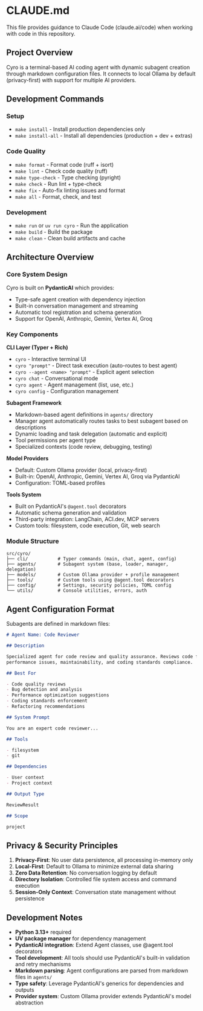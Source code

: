 # CLAUDE.md

This file provides guidance to Claude Code (claude.ai/code) when working with code in this repository.

## Project Overview

Cyro is a terminal-based AI coding agent with dynamic subagent creation through markdown configuration files. It
connects to local Ollama by default (privacy-first) with support for multiple AI providers.

## Development Commands

### Setup

- `make install` - Install production dependencies only
- `make install-all` - Install all dependencies (production + dev + extras)

### Code Quality

- `make format` - Format code (ruff + isort)
- `make lint` - Check code quality (ruff)
- `make type-check` - Type checking (pyright)
- `make check` - Run lint + type-check
- `make fix` - Auto-fix linting issues and format
- `make all` - Format, check, and test

### Development

- `make run` or `uv run cyro` - Run the application
- `make build` - Build the package
- `make clean` - Clean build artifacts and cache

## Architecture Overview

### Core System Design

Cyro is built on **PydanticAI** which provides:

- Type-safe agent creation with dependency injection
- Built-in conversation management and streaming
- Automatic tool registration and schema generation
- Support for OpenAI, Anthropic, Gemini, Vertex AI, Groq

### Key Components

**CLI Layer (Typer + Rich)**

- `cyro` - Interactive terminal UI
- `cyro "prompt"` - Direct task execution (auto-routes to best agent)
- `cyro --agent <name> "prompt"` - Explicit agent selection
- `cyro chat` - Conversational mode
- `cyro agent` - Agent management (list, use, etc.)
- `cyro config` - Configuration management

**Subagent Framework**

- Markdown-based agent definitions in `agents/` directory
- Manager agent automatically routes tasks to best subagent based on descriptions
- Dynamic loading and task delegation (automatic and explicit)
- Tool permissions per agent type
- Specialized contexts (code review, debugging, testing)

**Model Providers**

- Default: Custom Ollama provider (local, privacy-first)
- Built-in: OpenAI, Anthropic, Gemini, Vertex AI, Groq via PydanticAI
- Configuration: TOML-based profiles

**Tools System**

- Built on PydanticAI's `@agent.tool` decorators
- Automatic schema generation and validation
- Third-party integration: LangChain, ACI.dev, MCP servers
- Custom tools: filesystem, code execution, Git, web search

### Module Structure

```
src/cyro/
├── cli/           # Typer commands (main, chat, agent, config)
├── agents/        # Subagent system (base, loader, manager, delegation)
├── models/        # Custom Ollama provider + profile management
├── tools/         # Custom tools using @agent.tool decorators
├── config/        # Settings, security policies, TOML config
└── utils/         # Console utilities, errors, auth
```

## Agent Configuration Format

Subagents are defined in markdown files:

```markdown
# Agent Name: Code Reviewer

## Description

Specialized agent for code review and quality assurance. Reviews code for bugs, 
performance issues, maintainability, and coding standards compliance.

## Best For

- Code quality reviews
- Bug detection and analysis  
- Performance optimization suggestions
- Coding standards enforcement
- Refactoring recommendations

## System Prompt

You are an expert code reviewer...

## Tools

- filesystem
- git

## Dependencies

- User context
- Project context

## Output Type

ReviewResult

## Scope

project
```

## Privacy & Security Principles

1. **Privacy-First**: No user data persistence, all processing in-memory only
2. **Local-First**: Default to Ollama to minimize external data sharing
3. **Zero Data Retention**: No conversation logging by default
4. **Directory Isolation**: Controlled file system access and command execution
5. **Session-Only Context**: Conversation state management without persistence

## Development Notes

- **Python 3.13+** required
- **UV package manager** for dependency management
- **PydanticAI integration**: Extend Agent classes, use @agent.tool decorators
- **Tool development**: All tools should use PydanticAI's built-in validation and retry mechanisms
- **Markdown parsing**: Agent configurations are parsed from markdown files in `agents/`
- **Type safety**: Leverage PydanticAI's generics for dependencies and outputs
- **Provider system**: Custom Ollama provider extends PydanticAI's model abstraction